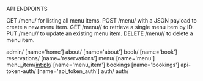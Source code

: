 API ENDPOINTS

GET /menu/ for listing all menu items.
POST /menu/ with a JSON payload to create a new menu item.
GET /menu/<id>/ to retrieve a single menu item by ID.
PUT /menu/<id>/ to update an existing menu item.
DELETE /menu/<id>/ to delete a menu item.

admin/
[name='home']
about/ [name='about']
book/ [name='book']
reservations/ [name='reservations']
menu/ [name='menu']
menu_item/<int:pk>/ [name='menu_item']
bookings [name='bookings']
api-token-auth/ [name='api_token_auth']
auth/
auth/
